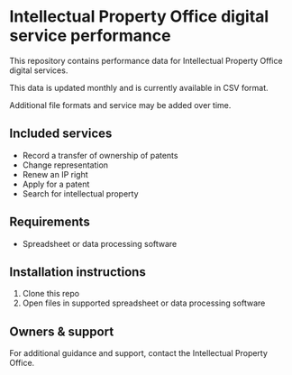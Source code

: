 # Intellectual Property Office digital service performance

This repository contains performance data for Intellectual Property Office digital services.

This data is updated monthly and is currently available in CSV format. 

Additional file formats and service may be added over time.

## Included services
- Record a transfer of ownership of patents
- Change representation
- Renew an IP right
- Apply for a patent
- Search for intellectual property

## Requirements
- Spreadsheet or data processing software

## Installation instructions
1. Clone this repo
2. Open files in supported spreadsheet or data processing software

## Owners & support
For additional guidance and support, contact the Intellectual Property Office.
